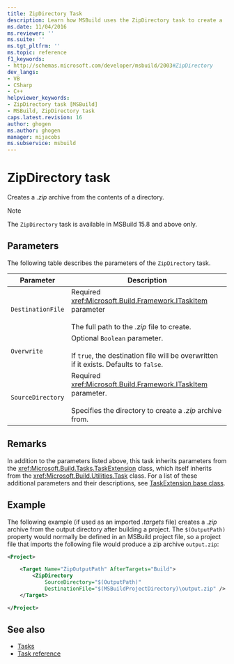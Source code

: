 ```yaml
---
title: ZipDirectory Task
description: Learn how MSBuild uses the ZipDirectory task to create a .zip archive from the contents of a directory.
ms.date: 11/04/2016
ms.reviewer: ''
ms.suite: ''
ms.tgt_pltfrm: ''
ms.topic: reference
f1_keywords:
- http://schemas.microsoft.com/developer/msbuild/2003#ZipDirectory
dev_langs:
- VB
- CSharp
- C++
helpviewer_keywords:
- ZipDirectory task [MSBuild]
- MSBuild, ZipDirectory task
caps.latest.revision: 16
author: ghogen
ms.author: ghogen
manager: mijacobs
ms.subservice: msbuild
---
```

# ZipDirectory task

Creates a *.zip* archive from the contents of a directory.

>[!NOTE]
>The `ZipDirectory` task is available in MSBuild 15.8 and above only.

## Parameters

 The following table describes the parameters of the `ZipDirectory` task.

|Parameter|Description|
|---------------|-----------------|
|`DestinationFile`|Required <xref:Microsoft.Build.Framework.ITaskItem> parameter<br /><br /> The full path to the *.zip* file to create.|
|`Overwrite`|Optional `Boolean` parameter.<br /><br /> If `true`, the destination file will be overwritten if it exists. Defaults to `false`.|
|`SourceDirectory`|Required <xref:Microsoft.Build.Framework.ITaskItem> parameter.<br /><br /> Specifies the directory to create a *.zip* archive from.|

## Remarks

 In addition to the parameters listed above, this task inherits parameters from the <xref:Microsoft.Build.Tasks.TaskExtension> class, which itself inherits from the <xref:Microsoft.Build.Utilities.Task> class. For a list of these additional parameters and their descriptions, see [TaskExtension base class](../msbuild/taskextension-base-class.md).

## Example

 The following example (if used as an imported *.targets* file) creates a *.zip* archive from the output directory after building a project. The `$(OutputPath)` property would normally be defined in an MSBuild project file, so a project file that imports the following file would produce a zip archive `output.zip`:

```xml
<Project>

    <Target Name="ZipOutputPath" AfterTargets="Build">
        <ZipDirectory
            SourceDirectory="$(OutputPath)"
            DestinationFile="$(MSBuildProjectDirectory)\output.zip" />
    </Target>

</Project>
```

## See also

- [Tasks](../msbuild/msbuild-tasks.md)
- [Task reference](../msbuild/msbuild-task-reference.md)
